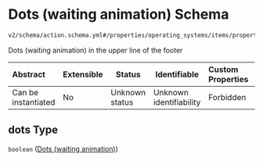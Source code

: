 # Dots (waiting animation) Schema

```txt
v2/schema/action.schema.yml#/properties/operating_systems/items/properties/steps/items/properties/actions/items/oneOf/1/properties/core:info/properties/dots
```

Dots (waiting animation) in the upper line of the footer


| Abstract            | Extensible | Status         | Identifiable            | Custom Properties | Additional Properties | Access Restrictions | Defined In                                                           |
| :------------------ | ---------- | -------------- | ----------------------- | :---------------- | --------------------- | ------------------- | -------------------------------------------------------------------- |
| Can be instantiated | No         | Unknown status | Unknown identifiability | Forbidden         | Allowed               | none                | [device.schema.json\*](../device.schema.json "open original schema") |

## dots Type

`boolean` ([Dots (waiting animation)](device-properties-operating-systems-operating-system-properties-steps-step-properties-group-step-action-oneof-coreinfo-action-properties-coreinfo-action-properties-dots-waiting-animation.md))

